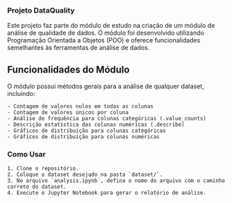 ### Projeto DataQuality
Este projeto faz parte do módulo de estudo na criação de um módulo de análise de qualidade de dados. O módulo foi desenvolvido utilizando Programação Orientada a Objetos (POO) e oferece funcionalidades semelhantes às ferramentas de análise de dados.

## Funcionalidades do Módulo
O módulo possui métodos gerais para a análise de qualquer dataset, incluindo:

    - Contagem de valores nulos em todas as colunas
    - Contagem de valores únicos por coluna
    - Análise de frequência para colunas categóricas (.value_counts)
    - Descrição estatística das colunas numéricas (.describe)
    - Gráficos de distribuição para colunas categóricas
    - Gráficos de distribuição para colunas numéricas

### Como Usar

    1. Clone o repositório.
    2. Coloque o dataset desejado na pasta `dataset/`.
    3. No arquivo `analysis.ipynb`, defina o nome do arquivo com o caminho correto do dataset.
    4. Execute o Jupyter Notebook para gerar o relatório de análise.